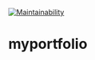 [![Maintainability](https://api.codeclimate.com/v1/badges/0c1c33c4162ad4b091a6/maintainability)](https://codeclimate.com/github/mirriam-akongo/myportfolio/maintainability)

# myportfolio
